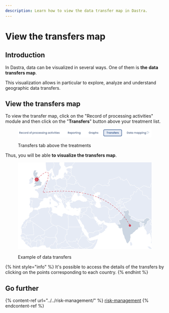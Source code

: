 ```yaml
---
description: Learn how to view the data transfer map in Dastra.
---
```


# View the transfers map

## Introduction

In Dastra, data can be visualized in several ways. One of them is **the** **data transfers map**.&#x20;

This visualization allows in particular to explore, analyze and understand geographic data transfers.

## View the transfers map

To view the transfer map, click on the "Record of processing activities" module and then click on the "**Transfers**" button above your treatment list.

<figure><img src="../../../.gitbook/assets/Capture d’écran 2023-02-10 à 14.59.49.png" alt=""><figcaption><p>Transfers tab above the treatments</p></figcaption></figure>

Thus, you will be able **to visualize the transfers map**.

<figure><img src="../../../.gitbook/assets/image (141).png" alt=""><figcaption><p>Example of data transfers</p></figcaption></figure>

{% hint style="info" %}
It's possible to access the details of the transfers by clicking on the points corresponding to each country.
{% endhint %}

## Go further

{% content-ref url="../../risk-management/" %}
[risk-management](../../risk-management/)
{% endcontent-ref %}
